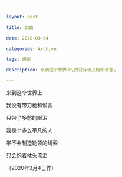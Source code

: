 ```yaml
---

layout: post

title: 自白

date: 2020-03-04

categories: Archive

tags: 诗歌

description: 来到这个世界上\我没有带刀枪和谎言\

---
```


来到这个世界上  

我没有带刀枪和谎言  

只带了多愁的眼泪   

我是个多么平凡的人  

学不会制造勒颈的绳索  

只会抱着枕头流泪  

（2020年3月4日作）
